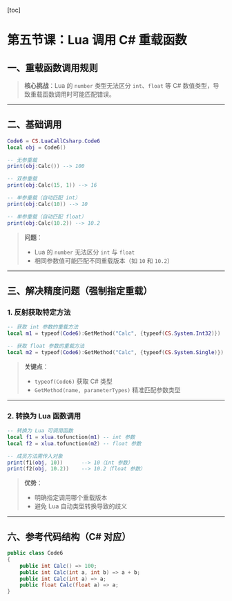 [toc]

# 第五节课：Lua 调用 C# 重载函数

## 一、重载函数调用规则

> **核心挑战**：Lua 的 `number` 类型无法区分 `int`、`float` 等 C# 数值类型，导致重载函数调用时可能匹配错误。

---

## 二、基础调用

```lua
Code6 = CS.LuaCallCsharp.Code6
local obj = Code6()

-- 无参重载
print(obj:Calc()) --> 100

-- 双参重载
print(obj:Calc(15, 1)) --> 16

-- 单参重载（自动匹配 int）
print(obj:Calc(10)) --> 10

-- 单参重载（自动匹配 float）
print(obj:Calc(10.2)) --> 10.2
```

> **问题**：
>
> - Lua 的 `number` 无法区分 `int` 与 `float`
> - 相同参数值可能匹配不同重载版本（如 `10` 和 `10.2`）
---

## 三、解决精度问题（强制指定重载）

### 1. 反射获取特定方法
```lua
-- 获取 int 参数的重载方法
local m1 = typeof(Code6):GetMethod("Calc", {typeof(CS.System.Int32)})

-- 获取 float 参数的重载方法
local m2 = typeof(Code6):GetMethod("Calc", {typeof(CS.System.Single)})
```

> **关键点**：
>
> - `typeof(Code6)` 获取 C# 类型
> - `GetMethod(name, parameterTypes)` 精准匹配参数类型
---

### 2. 转换为 Lua 函数调用
```lua
-- 转换为 Lua 可调用函数
local f1 = xlua.tofunction(m1) -- int 参数
local f2 = xlua.tofunction(m2) -- float 参数

-- 成员方法需传入对象
print(f1(obj, 10))      --> 10（int 参数）
print(f2(obj, 10.2))    --> 10.2（float 参数）
```

> **优势**：
>
> - 明确指定调用哪个重载版本
> - 避免 Lua 自动类型转换导致的歧义
---

## 六、参考代码结构（C# 对应）

```csharp
public class Code6
{
    public int Calc() => 100;
    public int Calc(int a, int b) => a + b;
    public int Calc(int a) => a;
    public float Calc(float a) => a;
}
```
